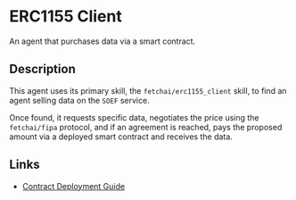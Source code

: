 # ERC1155 Client

An agent that purchases data via a smart contract.

## Description

This agent uses its primary skill, the `fetchai/erc1155_client` skill, to find an agent selling data on the `SOEF` service.
 
 Once found, it requests specific data, negotiates the price using the `fetchai/fipa` protocol, and if an agreement is reached, pays the proposed amount via a deployed smart contract and receives the data.

## Links

* <a href="https://docs.fetch.ai/aea/erc1155-skills/" target="_blank">Contract Deployment Guide</a>
